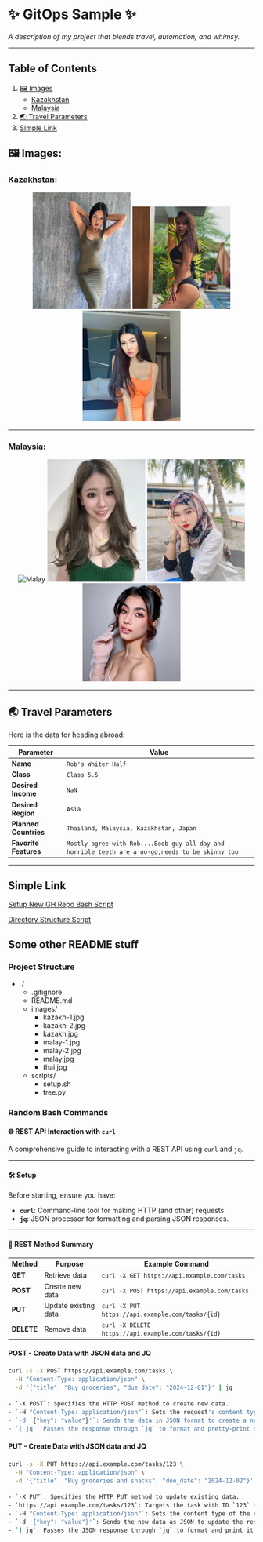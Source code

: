 # ✨ **GitOps Sample** ✨

_A description of my project that blends travel, automation, and whimsy._

---

## Table of Contents
1. [🖼️ Images](#-images)
   - [Kazakhstan](#kazakhstan)
   - [Malaysia](#malaysia)
2. [🌏 Travel Parameters](#-travel-parameters)
3. [Simple Link](#simple-link)

## 🖼️ Images:

### Kazakhstan:

<p align="center">
  <img src="images/kazakh.jpg" alt="kazakh" width="200"/>
  <img src="images/kazakh-1.jpg" alt="kazakh" width="200"/>
  <img src="images/kazakh-2.jpg" alt="kazakh" width="200"/>
</p>


---

### Malaysia:  

<p align="center">
  <img src="https://as1.ftcdn.net/v2/jpg/01/83/57/50/1000_F_183575057_Ds4e51TuR08IasMWY9cgJOhJkT0quSzx.jpg" alt="Malay" width="200"/>
  <img src="images/malay.jpg" alt="Malay" width="200"/>
  <img src="images/malay-1.jpg" alt="Malay" width="200"/>
  <img src="images/malay-2.jpg" alt="Malay" width="200"/>
</p>

---

## 🌏 **Travel Parameters**

Here is the data for heading abroad:

| Parameter          | Value                  |
|--------------------|------------------------|
| **Name**           | `Rob's Whiter Half`   |
| **Class**          | `Class 5.5`           |
| **Desired Income** | `NaN`                 |
| **Desired Region** | `Asia`                |
| **Planned Countries** | `Thailand, Malaysia, Kazakhstan, Japan`|
| **Favorite Features** | `Mostly agree with Rob....Boob guy all day and horrible teeth are a no-go,needs to be skinny too`|

---

## Simple Link

[Setup New GH Repo Bash Script](./scripts/setup.sh)

[Directory Structure Script](./scripts/tree.py)

## Some other README stuff

### Project Structure

- ./
    - .gitignore
    - README.md
    - images/
        - kazakh-1.jpg
        - kazakh-2.jpg
        - kazakh.jpg
        - malay-1.jpg
        - malay-2.jpg
        - malay.jpg
        - thai.jpg
    - scripts/
        - setup.sh
        - tree.py

### Random Bash Commands

#### 🌐 REST API Interaction with `curl`

A comprehensive guide to interacting with a REST API using `curl` and `jq`.

---

#### 🛠️ Setup
Before starting, ensure you have:
- **`curl`**: Command-line tool for making HTTP (and other) requests.
- **`jq`**: JSON processor for formatting and parsing JSON responses.

---

#### 📝 REST Method Summary

| Method     | Purpose              | Example Command                                 |
|------------|----------------------|-----------------------------------------------|
| **GET**    | Retrieve data        | `curl -X GET https://api.example.com/tasks`    |
| **POST**   | Create new data      | `curl -X POST https://api.example.com/tasks`   |
| **PUT**    | Update existing data | `curl -X PUT https://api.example.com/tasks/{id}` |
| **DELETE** | Remove data          | `curl -X DELETE https://api.example.com/tasks/{id}` |

#### **POST** - Create Data with JSON data and JQ
```bash
curl -s -X POST https://api.example.com/tasks \
  -H "Content-Type: application/json" \
  -d '{"title": "Buy groceries", "due_date": "2024-12-01"}' | jq

- `-X POST`: Specifies the HTTP POST method to create new data.
- `-H "Content-Type: application/json"`: Sets the request's content type to JSON.
- `-d '{"key": "value"}'`: Sends the data in JSON format to create a new resource.
- `| jq`: Passes the response through `jq` to format and pretty-print the JSON response.
```


#### **PUT** - Create Data with JSON data and JQ
```bash
curl -s -X PUT https://api.example.com/tasks/123 \
  -H "Content-Type: application/json" \
  -d '{"title": "Buy groceries and snacks", "due_date": "2024-12-02"}' | jq

- `-X PUT`: Specifies the HTTP PUT method to update existing data.
- `https://api.example.com/tasks/123`: Targets the task with ID `123` to update its information.
- `-H "Content-Type: application/json"`: Sets the content type of the request to JSON.
- `-d '{"key": "value"}'`: Sends the new data as JSON to update the resource.
- `| jq`: Passes the JSON response through `jq` to format and print it in a readable form.
```





